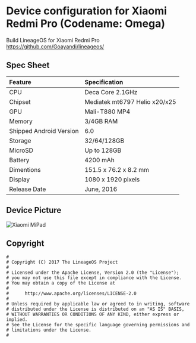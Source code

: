# Device configuration for Xiaomi Redmi Pro (Codename: Omega)

Build LineageOS for Xiaomi Redmi Pro 
https://github.com/Goayandi/lineageos/

## Spec Sheet
| Feature                 | Specification                     |
| :---------------------- | :-------------------------------- |
| CPU                     | Deca Core 2.1GHz                  |
| Chipset                 | Mediatek mt6797 Helio x20/x25     |
| GPU                     | Mali-T880 MP4                     |
| Memory                  | 3/4GB RAM                         |
| Shipped Android Version | 6.0                               |
| Storage                 | 32/64/128GB                       |
| MicroSD                 | Up to 128GB                       |
| Battery                 | 4200 mAh                          |
| Dimentions              | 151.5 x 76.2 x 8.2 mm             |
| Display                 | 1080 x 1920 pixels                |
| Release Date            | June, 2016                        |

## Device Picture
![Xiaomi MiPad ](https://images-eu.ssl-images-amazon.com/images/I/41tGAo7m-nL._SY300_.jpg "Xiaomi MiPad")

## Copyright

```
#
# Copyright (C) 2017 The LineageOS Project
#
# Licensed under the Apache License, Version 2.0 (the "License");
# you may not use this file except in compliance with the License.
# You may obtain a copy of the License at
#
#      http://www.apache.org/licenses/LICENSE-2.0
#
# Unless required by applicable law or agreed to in writing, software
# distributed under the License is distributed on an "AS IS" BASIS,
# WITHOUT WARRANTIES OR CONDITIONS OF ANY KIND, either express or implied.
# See the License for the specific language governing permissions and
# limitations under the License.
#
```
